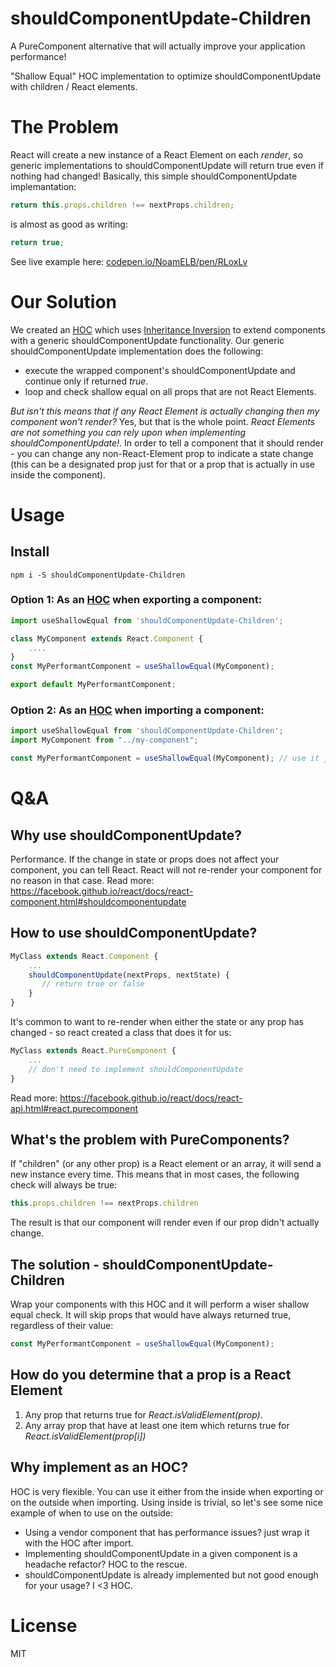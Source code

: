 # shouldComponentUpdate-Children
A PureComponent alternative that will actually improve your application performance!

"Shallow Equal" HOC implementation to optimize shouldComponentUpdate with children / React elements.

# The Problem
React will create a new instance of a React Element on each *render*, so generic implementations to shouldComponentUpdate will return true even if nothing had changed!
Basically, this simple shouldComponentUpdate implemantation:
```javascript
return this.props.children !== nextProps.children;
```
is almost as good as writing:
```javascript
return true;
```

See live example here: [codepen.io/NoamELB/pen/RLoxLv](https://codepen.io/NoamELB/pen/RLoxLv?editors=0010)

# Our Solution
We created an [HOC](https://facebook.github.io/react/docs/higher-order-components.html) which uses [Inheritance Inversion](https://medium.com/@franleplant/react-higher-order-components-in-depth-cf9032ee6c3e#5247) to extend components with a generic shouldComponentUpdate functionality.
Our generic shouldComponentUpdate implementation does the following:
* execute the wrapped component's shouldComponentUpdate and continue only if returned *true*.
* loop and check shallow equal on all props that are not React Elements.

*But isn't this means that if any React Element is actually changing then my component won't render?*
Yes, but that is the whole point. *React Elements are not something you can rely upon when implementing shouldComponentUpdate!*. In order to tell a component that it should render - you can change any non-React-Element prop to indicate a state change (this can be a designated prop just for that or a prop that is actually in use inside the component).

# Usage
## Install
```
npm i -S shouldComponentUpdate-Children
```

### Option 1: As an [HOC](https://facebook.github.io/react/docs/higher-order-components.html) when exporting a component:
```javascript
import useShallowEqual from 'shouldComponentUpdate-Children';

class MyComponent extends React.Component {
    ....
}
const MyPerformantComponent = useShallowEqual(MyComponent);

export default MyPerformantComponent;
```

### Option 2: As an [HOC](https://facebook.github.io/react/docs/higher-order-components.html) when importing a component:
```javascript
import useShallowEqual from 'shouldComponentUpdate-Children';
import MyComponent from "../my-component";

const MyPerformantComponent = useShallowEqual(MyComponent); // use it just like you would use MyComponent
```

# Q&A
## Why use shouldComponentUpdate?
Performance.
If the change in state or props does not affect your component, you can tell React. React will not re-render your component for no reason in that case.
Read more: https://facebook.github.io/react/docs/react-component.html#shouldcomponentupdate

## How to use shouldComponentUpdate?
```javascript
MyClass extends React.Component {
    ...
    shouldComponentUpdate(nextProps, nextState) {
       // return true or false
    }
}
```
It's common to want to re-render when either the state or any prop has changed - so react created a class that does it for us:
```javascript
MyClass extends React.PureComponent {
    ...
    // don't need to implement shouldComponentUpdate
}
```
Read more: https://facebook.github.io/react/docs/react-api.html#react.purecomponent

## What's the problem with PureComponents?
If "children" (or any other prop) is a React element or an array, it will send a new instance every time.
This means that in most cases, the following check will always be true:
```javascript
this.props.children !== nextProps.children
```
The result is that our component will render even if our prop didn't actually change.

## The solution - shouldComponentUpdate-Children
Wrap your components with this HOC and it will perform a wiser shallow equal check. It will skip props that would have always returned true, regardless of their value:
```javascript
const MyPerformantComponent = useShallowEqual(MyComponent);
```

## How do you determine that a prop is a React Element
1. Any prop that returns true for *React.isValidElement(prop)*.
2. Any array prop that have at least one item which returns true for *React.isValidElement(prop[i])*

## Why implement as an HOC?
HOC is very flexible. You can use it either from the inside when exporting or on the outside when importing.
Using inside is trivial, so let's see some nice example of when to use on the outside:
* Using a vendor component that has performance issues? just wrap it with the HOC after import.
* Implementing shouldComponentUpdate in a given component is a headache refactor? HOC to the rescue.
* shouldComponentUpdate is already implemented but not good enough for your usage? I <3 HOC.

# License
MIT
